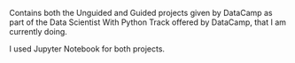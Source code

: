 Contains both the Unguided and Guided projects given by DataCamp as part of the Data Scientist With Python Track offered by DataCamp, that I am currently doing.

I used Jupyter Notebook for both projects.
